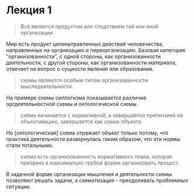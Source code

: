 # Лекция 1

> Всё является продуктом или следствием той или иной организации.

Мир есть продукт целенаправленных действий человечества, направленных на организацию и переорганизацию. Базовая категория "организованности", с одной стороны, как организованности деятельности, с другой стороны, как организованности материала, отвечает на вопрос о сущности явления или образования.&#x20;

> схемы являются особым типом организованности мыследеятельности.

На примере схемы силлогизма показывается различие оргдеятельностной схемы и онтологической схемы.&#x20;

> схема начинается с нормативной, а завершается претензией на объективацию, завершается как схема объекта

Но \[онтологическая] схема отражает объект только потому, что практика деятельности развернулась таким образом, что эти нормы стали тотальными.&#x20;

> схема есть организованность нормативного плана, которая призвана в максимально грубой форме организовать процесс

В задачной форме организации мышления и деятельности схемы позволяют решать задачи, а схематизация - преодолевать проблемные ситуации.&#x20;
